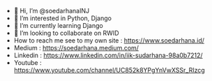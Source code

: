 - 👋 Hi, I’m @soedarhanaINJ
- 👀 I’m interested in Python, Django
- 🌱 I’m currently learning Django
- 💞️ I’m looking to collaborate on RWID
- How to reach me see to my own site : https://www.soedarhana.id/
- Medium : https://soedarhana.medium.com/
- Linkedin : https://www.linkedin.com/in/iik-sudarhana-98a0b7212/
- Youtube : https://www.youtube.com/channel/UC852k8YPgYnVwXSSr_RIzcg

